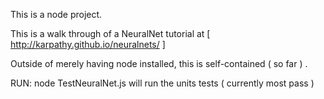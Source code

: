 This is a node project.

This is a walk through of a NeuralNet tutorial at [ http://karpathy.github.io/neuralnets/ ] 

Outside of merely having node installed, this is self-contained ( so far ) .


RUN: 
node TestNeuralNet.js will run the units tests ( currently most pass ) 
